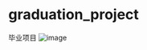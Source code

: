 # graduation_project
毕业项目
![image](https://github.com/jiangshaoneng/graduation_project/readmeImage/715f65770ff4a3c6b5159dbc17e37db.png)